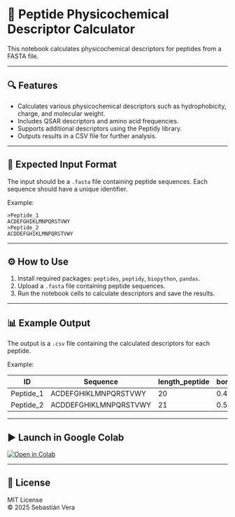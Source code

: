 # 🧬 Peptide Physicochemical Descriptor Calculator

This notebook calculates physicochemical descriptors for peptides from a FASTA file.

---

## 🔍 Features

- Calculates various physicochemical descriptors such as hydrophobicity, charge, and molecular weight.
- Includes QSAR descriptors and amino acid frequencies.
- Supports additional descriptors using the Peptidy library.
- Outputs results in a CSV file for further analysis.

---

## 📁 Expected Input Format

The input should be a `.fasta` file containing peptide sequences. Each sequence should have a unique identifier.

Example:

```
>Peptide_1
ACDEFGHIKLMNPQRSTVWY
>Peptide_2
ACDDEFGHIKLMNPQRSTVWY
```

---

## ⚙️ How to Use

1. Install required packages: `peptides`, `peptidy`, `biopython`, `pandas`.
2. Upload a `.fasta` file containing peptide sequences.
3. Run the notebook cells to calculate descriptors and save the results.

---

## 📊 Example Output

The output is a `.csv` file containing the calculated descriptors for each peptide.

Example:

| ID         | Sequence               | length_peptide | boman_index_peptides | hydrophobicity_index_peptides | ... |
|------------|------------------------|----------------|-----------------------|-------------------------------|-----|
| Peptide_1  | ACDEFGHIKLMNPQRSTVWY   | 20             | 0.45                  | -0.12                         | ... |
| Peptide_2  | ACDDEFGHIKLMNPQRSTVWY  | 21             | 0.50                  | -0.10                         | ... |

---

## ▶️ Launch in Google Colab

[![Open in Colab](https://colab.research.google.com/assets/colab-badge.svg)](https://colab.research.google.com/github/your-repo/peptides_descriptors_calculator/blob/main/descriptors_calculator.ipynb)

---

## 📄 License

MIT License  
© 2025 Sebastián Vera